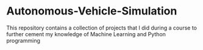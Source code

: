 # Autonomous-Vehicle-Simulation
This repository contains a collection of projects that I did during a course to further cement my knowledge of Machine Learning and Python programming

